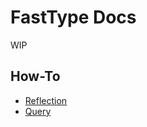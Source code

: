 # FastType Docs

WIP

## How-To

* [Reflection](usage/reflection/usage.md)
* [Query](usage/query/usage.md)